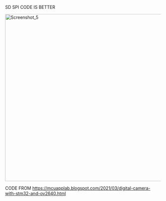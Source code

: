 SD SPI CODE IS BETTER

<img width="540" alt="Screenshot_5" src="https://github.com/user-attachments/assets/99ec1642-403e-4be4-b98b-81a8a4f3ba2b">

CODE FROM https://mcuapplab.blogspot.com/2021/03/digital-camera-with-stm32-and-ov2640.html
